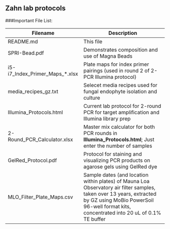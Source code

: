## Zahn lab protocols

###Important File List:

|Filename| Description|
--------|--------|
|README.md|							This file|
|SPRI-Bead.pdf	|					Demonstrates composition and use of Magna Beads|
|i5-i7_Index_Primer_Maps_*.xlsx	|	Plate maps for index primer pairings (used in round 2 of 2-PCR Illumina protocol)|
|media_recipes_gz.txt	|			Selecet media recipes used for fungal endophyte isolation and culture|
|Illumina_Protocols.html	|		Current lab protocol for 2-round PCR for target amplification and Illumina library prep|
|2-Round_PCR_Calculator.xlsx   |	Master mix calculator for both PCR rounds in **Illumina_Protocols.html**; Just enter the number of samples|
|GelRed_Protocol.pdf	|			Protocol for staining and visualizing PCR products on agarose gels using GelRed dye|
|MLO_Filter_Plate_Maps.csv     |     Sample dates (and location within plates) of Mauna Loa Observatory air filter samples, taken over 13 years, extracted by GZ using MoBio PowerSoil 96-well format kits, concentrated into 20 uL of 0.1% TE buffer
